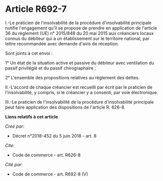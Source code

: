 # Article R692-7

I.-Le praticien de l'insolvabilité de la procédure d'insolvabilité principale notifie l'engagement qu'il se propose de
prendre en application de l'article 36 du règlement (UE) n° 2015/848 du 20 mai 2015 aux créanciers locaux connus du débiteur
qui a un établissement sur le territoire national, par lettre recommandée avec demande d'avis de réception. 

Sont joints à cet envoi : 

1° Un état de la situation active et passive du débiteur avec ventilation du passif privilégié et du passif chirographaire ; 

2° L'ensemble des propositions relatives au règlement des dettes. 

II.-L'accord de chaque créancier est recueilli par écrit par le praticien de l'insolvabilité, y compris, si le créancier y a
consenti, par voie électronique. 

III.-Le praticien de l'insolvabilité de la procédure d'insolvabilité principale peut faire application des dispositions de
l'article R. 626-8.

**Liens relatifs à cet article**

_Créé par_:

  - Décret n°2018-452 du 5 juin 2018 - art. 8

_Cite_:

  - Code de commerce - art. R626-8

_Cité par_:

  - Code de commerce - art. R692-8 (V)
